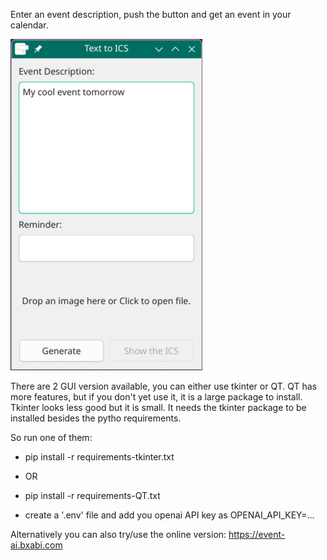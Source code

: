 Enter an event description, push the button and get an event in your calendar.

![event-ai](screenshot.png)

There are 2 GUI version available, you can either use tkinter or QT.
QT has more features, but if you don't yet use it, it is a large package to install.
Tkinter looks less good but it is small. It needs the tkinter package to be installed besides the pytho requirements.

So run one of them: 
- pip install -r requirements-tkinter.txt
- OR
- pip install -r requirements-QT.txt


- create a '.env' file and add you openai API key as OPENAI_API_KEY=...

Alternatively you can also try/use the online version: https://event-ai.bxabi.com

